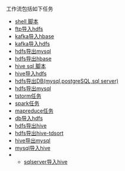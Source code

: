 工作流包括如下任务
* [shell 脚本](/workflow/workflow/runners/shell.md)
* [ftp导入hdfs](/workflow/workflow/runners/ftp2hdfs.md)
* [kafka导入hbase](/workflow/workflow/runners/kafka2hbase.md)
* [kafka导入hdfs](/workflow/workflow/runners/kafka2hdfs.md)
* [hdfs导出mysql](/workflow/workflow/runners/hdfs2mysql.md)
* [hdfs导出hbase](/workflow/workflow/runners/hdfs2hbase.md)
* [hive sql 脚本](/workflow/workflow/runners/hivesql.md)
* [hive导入hdfs](/workflow/workflow/runners/hive2hdfs.md)
* [hdfs导出DB\(mysql,postgreSQL,sql server\)](/workflow/workflow/runners/hdfs2db.md)
* [hdfs导出mysql](/workflow/workflow/runners/hdfs2mysql.md)
* [tstorm任务](/workflow/workflow/runners/customerTstorm.md)
* [spark任务](/workflow/workflow/runners/spark.md)
* [mapreduce任务](/workflow/workflow/runners/mapreduce.md)
* [db导入hdfs](/workflow/workflow/runners/db2hdfs.md)
* [hdfs导出hive](/workflow/workflow/runners/hdfs2hive.md)
* [hdfs导出hive-tdsort](/workflow/workflow/runners/hdfs2hive-tdsort.md)
* [hive导出mysql](/workflow/workflow/runners/hive2mysql.md)
* [mysql导入hive](/workflow/workflow/runners/mysql2hive.md)
* * [sqlserver导入hive](/workflow/workflow/runners/sqlserver2hive.md)
